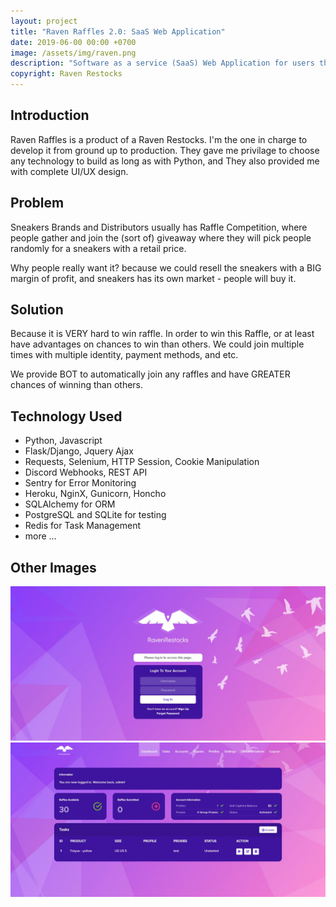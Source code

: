 ```yaml
---
layout: project
title: "Raven Raffles 2.0: SaaS Web Application"
date: 2019-06-00 00:00 +0700
image: /assets/img/raven.png
description: "Software as a service (SaaS) Web Application for users that want to participate in sneakers raffles in bulk to get the higher chances of winning."
copyright: Raven Restocks
---
```


## Introduction

Raven Raffles is a product of a Raven Restocks. I'm the one in charge to develop it from ground up to production.
They gave me privilage to choose any technology to build as long as with Python, and They also provided me with complete UI/UX design.

## Problem

Sneakers Brands and Distributors usually has Raffle Competition, where people gather and join the (sort of) giveaway where they will pick people randomly for a sneakers with a retail price.

Why people really want it? because we could resell the sneakers with a BIG margin of profit, and sneakers has its own market - people will buy it.

## Solution

Because it is VERY hard to win raffle. In order to win this Raffle, or at least have advantages on chances to win than others. We could join multiple times with multiple identity, payment methods, and etc.

We provide BOT to automatically join any raffles and have GREATER chances of winning than others.

## Technology Used

- Python, Javascript
- Flask/Django, Jquery Ajax
- Requests, Selenium, HTTP Session, Cookie Manipulation
- Discord Webhooks, REST API
- Sentry for Error Monitoring
- Heroku, NginX, Gunicorn, Honcho
- SQLAlchemy for ORM
- PostgreSQL and SQLite for testing
- Redis for Task Management
- more …

## Other Images

![](/assets/img/raven-2.png)
![](/assets/img/raven-3.png)
